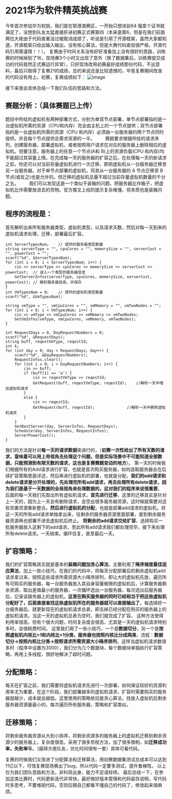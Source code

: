 # 2021华为软件精英挑战赛

  今年首次参加华为软挑，我们是在鄂港澳赛区，一开始只想进前64 强拿个证书就满足了，没想到队友太猛直接肝进初赛正式赛第四（本来是第6，但是在我们前面两位大佬由于代码查重没过被取消成绩了，听说是引用了开源框架，虽然大家都知道，开源框架只给出输入输出，没有核心算法，但是大赛代码查验很严格，开源代码引用需谨慎！！）。
  复赛由于时间关系没有好好准备加上没有很好的思路，训练赛的时候掉到了16，现场赛3个小时又出现了意外（换了数据集后，训练赛提交成功的代码竟然正式赛运行异常），只好现场改用初赛最好成绩那份代码，不出意料，最后只取得了复赛21的成绩，总的来说还是比较遗憾的，毕竟复赛期间改良的代码没有用上。初赛，复赛成绩如下：
![image](https://user-images.githubusercontent.com/66367559/114400102-346f1800-9bd4-11eb-99ed-e90b03d8e8aa.png)


接下来我会具体总结一下我们队伍的思路和方法。


## 赛题分析：（具体赛题已上传）
题目中所给的虚拟机有两种部署方式，分别为单双节点部署，单节点部署指的是一台虚拟机所需的资源（CPU和内存）完全由主机上的一个节点提供；双节点部署指的是一台虚拟机所需的资源（CPU 和内存）必须由一台服务器的两个节点同时提供，并且每个节点提供总需求资源的一半。
    赛题要求根据所给的请求序列，创建服务器，部署虚拟机，或者按照用户请求在对应的服务器上删除相应的虚拟机。但要注意，服务器上的任意一个节点(A和 B)上的资源负载(CPU 和内存)均不能超过其容量上限。在完成每一天的服务器的扩容之后，在处理每一天的新请求之前，你还可以对当前存量虚拟机进行一次迁移，即把虚拟机从一台服务器迁移至另一台服务器。对于单节点部署的虚拟机，将其从一台服务器的 A 节点迁移至 B 节点(或反之)也是允许的。但迁移的虚拟机总量不超过当前存量虚拟机数量的千分之五。
    我们可以发现这是一个类似于装箱的问题，把服务器比作箱子，把虚拟机比作需要放进去的货物。官方推文上给的提示复杂难懂，但本质也是装箱问题。

## 程序的流程是：

首先解析出来所有服务器类型，虚拟机类型，以及请求天数，然后对每一天到来的虚拟机请求处理，迁移，部署最后扩容。

    int ServerTypesNum;    // 提供的服务器类型数量
	string serverType = "", cpuCores = "", memorySize = "", serverCost = "", powerCost = "";
	scanf("%d", &ServerTypesNum);
	for (int i = 0; i < ServerTypesNum; i++) {
		cin >> serverType >> cpuCores >> memorySize >> serverCost >> powerCost;  // 读入一个类型的服务器信息
		GetServerInfos(serverType, cpuCores, memorySize, serverCost, powerCost); // 解析服务器信息，并保存
	}
	int VmTypesNum = 0;    // 提供的虚拟机类型数量
	scanf("%d", &VmTypesNum);

	string vmType = "", vmCpuCores = "", vmMemory = "", vmTwoNodes = "";
	for (int i = 0; i < VmTypesNum; i++) {
		cin >> vmType >> vmCpuCores >> vmMemory >> vmTwoNodes;
		GetVmInfos(vmType, vmCpuCores, vmMemory, vmTwoNodes);
	}

	int RequestDays = 0, DayRequestNumbers = 0;
	scanf("%d", &RequestDays);
	string buff, reqestVmType, reqestId;
	int k;
	for (int day = 0; day < RequestDays; day++) {
		scanf("%d", &DayRequestNumbers);
		RequestInfos.clear();
		for (int i = 0; i < DayRequestNumbers; i++) {
			cin >> buff;
			if (buff[1] == 'a') {
				cin >> reqestVmType >> reqestId;
				GetRequest(buff, reqestVmType, reqestId);    //解析一天中增加虚拟机请求
			}
			else {
				cin >> reqestId;
				GetRequest(buff, reqestId);              //解析一天中删除虚拟机请求
			}
		}
		GetBestServer(day, ServerInfos, RequestDays);
		Schedule(day, ServerInfos, RequestInfos);
		ServerPowerCost();
	}

我们的方法是针对**每一天的请求数据**来进行的，（**初赛一次性给出了所有天数的请求，意味着可以用上帝视角去处理这个问题，但是实际场景中不可能知道全部数据，只能预测到有限天数的请求，这也是复赛赛题变动的地方**）。
第一天的时候我们根据所有的Add请求进行扩容，也就是首次购买服务器，如何选取服务器会在后续扩容策略里面详述，然后再进行虚拟机的部署，也就是分配，**我们的add请求和delete请求是分开处理的，先处理完所有add请求，再去处理所有delete请求，因为我们是基于一天数据的全局视角来处理数据的，这对我们的程序来说很重要**。
后面的每一天我们先取出所有虚拟机请求，**首先进行迁移**，这里的迁移其实是针对上一天的，因为上一天会有删除请求，会空出很多服务器资源，这时候就需要对这些空置资源重新整合。**然后进行虚拟机的分配**，也就是部署add请求的虚拟机。将这一天的所有add请求单独拿出来，往剩余的服务器资源里面部署，直到剩余服务器资源再也部署不进去虚拟机后终止。
**将剩余的add请求交给扩容**，选择购买一批服务器放入这剩下的add请求，至此所有add请求我们都处理完毕，接下来处理所有delete请求。一天结束。循环往复，直至最后一天。

## 扩容策略：
我们的扩容策略其实就是基本的**装箱问题加贪心算法**，主要利用了**降序梯度最佳适应算法**，加上一些小技巧，在我们的代码中，将每天分配部署后的剩余虚拟机add请求拿过来，按照这些请求所需资源大小降序排列，即让大的虚拟机先放，遍历所有可购买的服务器，每一台服务器放入其自身容量极限的虚拟机后，计算服务器剩余资源，取出差值最小的服务器，一次循环选出一台服务器，每次选出后服务器后，记录该服务器上的虚拟机，**这里在购买服务器的同时已经相当于把这些虚拟机分配好了，后面直接查找这些虚拟机所在的服务器就可以直接输出了**。每选择好一台服务器后，就更新现在的虚拟机请求总表，即去掉已经分配在购买的服务器上的虚拟机请求。当这一天的虚拟机总表为空时，我们就完成了扩容。
这种方法使得利用率很高，但有个很大问题，时间复杂度会很高，尤其是一天的虚拟机请求特别多时，会很耗费时间。
这里我们用了一些小技巧，一个是**数据切分**，另一个是**按照虚拟机内核比>1和内核比<1分类，服务器也按照内核比分成两类**，流程：**数据切分->按照内核比分类->按照请求所需资源大小降序排列**，这样当虚拟机请求数很多时（程序中设置为3000），我们分为几个数据块，每个数据块单独执行扩容策略，再用上多线程，很好地解决了超时问题。

## 分配策略：
每天在扩容之前，我们需要将虚拟机请求先进行一次部署，如何保证较好的资源利用率尤为重要，在这个阶段，我们部署越多的虚拟机请求，扩容时需要购买的服务器就越少，成本就会越低。这里使用的策略依旧是贪心算法，找放入虚拟机后剩余服务器资源量最小的，每次遍历所有服务器，策略和扩容类似。
## 迁移策略：
将剩余服务器资源从大到小排序，将剩余资源多的服务器上的虚拟机迁移到剩余资源少的服务器上，复杂度很高，采用了很多剪枝方法，加了很多限制，如**迁移成功率，失败率**等。（膜拜大佬队友，优化时间很有一套）具体可看代码。

复赛的时候我们又改进了分配算法和迁移算法，用初赛数据集测试总成本可以达到11亿以下，可惜复赛现场赛出了bug，所以代码一定要多测试，提升鲁棒性。
以上仅为我们团队思路和方法，非科班出身，能力不足请轻喷。
最后总结一下，在参加这类比赛时，代码更新迭代非常快，最好做好版本管理和代码留存说明，写代码时多思考，不要堆砌代码，否则后期自己都看不懂自己的代码了，修改起来很麻烦。


